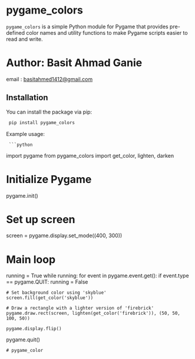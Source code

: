 # pygame_colors

`pygame_colors` is a simple Python module for Pygame that provides pre-defined color names and utility functions to make Pygame scripts easier to read and write.

# Author: Basit Ahmad Ganie 
email : basitahmed1412@gmail.com

## Installation

You can install the package via pip:

```bash
 pip install pygame_colors
 ```
 Example usage:
     
     ```python
import pygame
from pygame_colors import get_color, lighten, darken

# Initialize Pygame
pygame.init()

# Set up screen
screen = pygame.display.set_mode((400, 300))

# Main loop
running = True
while running:
    for event in pygame.event.get():
        if event.type == pygame.QUIT:
            running = False

    # Set background color using 'skyblue'
    screen.fill(get_color('skyblue'))

    # Draw a rectangle with a lighter version of 'firebrick'
    pygame.draw.rect(screen, lighten(get_color('firebrick')), (50, 50, 100, 50))

    pygame.display.flip()

pygame.quit()

```
# pygame_color
